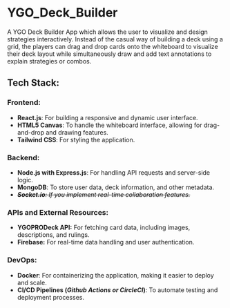 # YGO_Deck_Builder

A YGO Deck Builder App which allows the user to visualize and design strategies interactively. Instead of the casual way of building a deck using a grid, the players can drag and drop cards onto the whiteboard to visualize their deck layout while simultaneously draw and add text annotations to explain strategies or combos.

## Tech Stack:

### **Frontend:**

* **React.js**: For building a responsive and dynamic user interface.
* **HTML5 Canvas**: To handle the whiteboard interface, allowing for drag-and-drop and drawing features.
* **Tailwind CSS**: For styling the application.

### Backend:

* **Node.js with Express.js**: For handling API requests and server-side logic.
* **MongoDB**: To store user data, deck information, and other metadata.
* ~~***Socket.io**: If you implement real-time collaboration features.*~~

### APIs and External Resources:

* **YGOPRODeck API:** For fetching card data, including images, descriptions, and rulings.
* **Firebase:** For real-time data handling and user authentication.

### DevOps:

* **Docker**: For containerizing the application, making it easier to deploy and scale.
* **CI/CD Pipelines (***Github Actions or CircleCI***)**: To automate testing and deployment processes.
